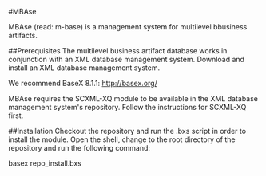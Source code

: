 #MBAse

MBAse (read: m-base) is a management system for multilevel bbusiness artifacts.

##Prerequisites
The multilevel business artifact database works in conjunction with an XML database management system.
Download and install an XML database management system.

We recommend BaseX 8.1.1: http://basex.org/

MBAse requires the SCXML-XQ module to be available in the XML database management system's repository.
Follow the instructions for SCXML-XQ first.

##Installation
Checkout the repository and run the .bxs script in order to install the module.
Open the shell, change to the root directory of the repository and run the following command:

basex repo_install.bxs
